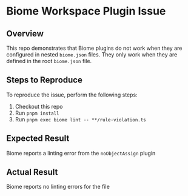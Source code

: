 # Biome Workspace Plugin Issue

## Overview

This repo demonstrates that Biome plugins do not work when they are configured in nested `biome.json` files. They only work when they are defined in the root `biome.json` file.

## Steps to Reproduce

To reproduce the issue, perform the following steps:

1. Checkout this repo
2. Run `pnpm install`
3. Run `pnpm exec biome lint -- **/rule-violation.ts`

## Expected Result

Biome reports a linting error from the `noObjectAssign` plugin

## Actual Result

Biome reports no linting errors for the file
